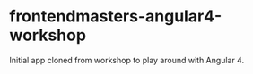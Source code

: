 # frontendmasters-angular4-workshop

Initial app cloned from workshop to play around with Angular 4.
